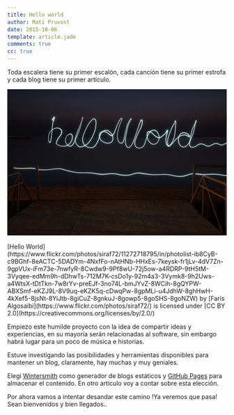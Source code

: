 ```yaml
---
title: Hello world
author: Mati Pruvost
date: 2015-10-06
template: article.jade
comments: true
cc: true
---
```


Toda escalera tiene su primer escalón, cada canción tiene su primer estrofa y cada blog tiene su primer artículo.

<span class="more"></span>

![Hello world](hello-world.jpg)
<div class="caption">
[Hello World](https://www.flickr.com/photos/siraf72/11272718795/in/photolist-ib8CyB-c9BGhf-8eACTC-5DADYm-4NxfFo-nAtHNb-HHxEs-7keysk-fr1jLv-4dV7Zn-9gpVUx-iFm73e-7nwfyR-8Cwdw9-9Pf8wU-72j5ow-a4RDRP-9tH5tM-3Vyqee-edMm9h-dDhwTs-712M7K-csDo1y-92m4a3-3Vymk8-9h2Uws-a4WtsX-tDtTkn-7w8rYv-preEJf-3no74L-bmJYvZ-8WCih-8gQYPW-ABXSmf-eKZJ9L-8V9uq-eKZK5q-cDwqPw-8gpMLi-u4JdhW-8ghHwH-4kXef5-8jsNt-8YiJtb-8giCuZ-8gnkuJ-8gowp5-8goSHS-8goNZW) by [Faris Algosaibi](https://www.flickr.com/photos/siraf72/) is licensed under [CC BY 2.0](https://creativecommons.org/licenses/by/2.0/)
</div>

Empiezo este humilde proyecto con la idea de compartir ideas y experiencias,  en su mayoría serán relacionadas al software, sin embargo habrá lugar para un poco de música e historias.

Estuve investigando las posibilidades y herramientas disponibles para mantener un blog, claramente, hay muchas y muy geniales. 

Elegí [Wintersmith](http://wintersmith.io/) como generador de blogs estáticos y [GitHub Pages](https://pages.github.com/) para almacenar el contenido. En otro artículo voy a contar sobre esta elección.

Por ahora vamos a intentar desandar este camino !Ya veremos que pasa! 
Sean bienvenidos y bien llegados.. 
